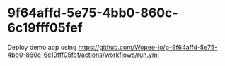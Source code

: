 # 9f64affd-5e75-4bb0-860c-6c19fff05fef
Deploy demo app using https://github.com/Wopee-io/p-9f64affd-5e75-4bb0-860c-6c19fff05fef/actions/workflows/run.yml
